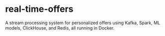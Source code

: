 # real-time-offers
A stream processing system for personalized offers using Kafka, Spark, ML models, ClickHouse, and Redis, all running in Docker.
